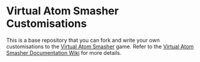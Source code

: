 # Virtual Atom Smasher Customisations

This is a base repository that you can fork and write your own customisations to the [Virtual Atom Smasher](http://test4theory.cern.ch/vas/) game.
Refer to the [Virtual Atom Smasher Documentation Wiki](https://github.com/wavesoft/virtual-atom-smasher/wiki) for more details.

